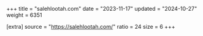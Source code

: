 +++
title = "salehlootah.com"
date = "2023-11-17"
updated = "2024-10-27"
weight = 6351

[extra]
source = "https://salehlootah.com/"
ratio = 24
size = 6
+++
